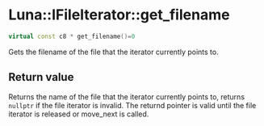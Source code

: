 # Luna::IFileIterator::get_filename

```c++
virtual const c8 * get_filename()=0
```

Gets the filename of the file that the iterator currently points to. 



## Return value
Returns the name of the file that the iterator currently points to, returns `nullptr` if the file iterator is invalid. The returnd pointer is valid until the file iterator is released or move_next is called. 

